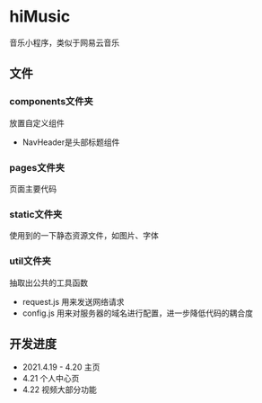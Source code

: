 # hiMusic
音乐小程序，类似于网易云音乐

## 文件
### components文件夹
放置自定义组件
- NavHeader是头部标题组件

### pages文件夹
页面主要代码

### static文件夹
使用到的一下静态资源文件，如图片、字体

### util文件夹
抽取出公共的工具函数

- request.js 用来发送网络请求
- config.js 用来对服务器的域名进行配置，进一步降低代码的耦合度

## 开发进度
- 2021.4.19 - 4.20 主页
- 4.21 个人中心页
- 4.22 视频大部分功能

 

